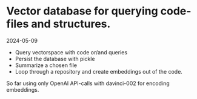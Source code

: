 # Vector database for querying code-files and structures.

2024-05-09
- Query vectorspace with code or/and queries
- Persist the database with pickle
- Summarize a chosen file
- Loop through a repository and create embeddings out of the code.

So far using only OpenAI API-calls with davinci-002 for encoding embeddings. 
